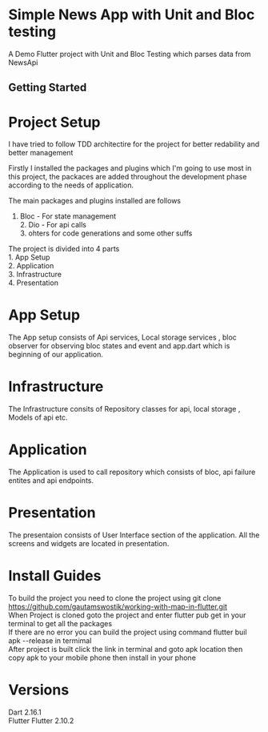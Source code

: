 # Simple News App with Unit and Bloc testing

A Demo Flutter project with Unit and Bloc Testing which parses data from NewsApi

## Getting Started

# Project Setup

I have tried to follow TDD architectire for the project for better redability and better management

Firstly I installed the packages and plugins which I'm going to use most in this project, the packaces are added throughout the development phase according to the needs of application.

The main packages and plugins installed are follows
1. Bloc - For state management<br/>2. Dio - For api calls<br/>3. ohters for code generations and some other suffs<br/>

The project is divided into 4 parts<br/> 1. App Setup<br/> 2. Application<br/> 3. Infrastructure<br/> 4. Presentation<br/>

# App Setup

The App setup consists of Api services, Local storage services , bloc observer for observing bloc states and event and app.dart which is beginning of our application.

# Infrastructure

The Infrastructure consits of Repository classes for api, local storage , Models of api etc.

# Application

The Application is used to call repository which consists of bloc, api failure entites and api endpoints.

# Presentation

The presentaion consists of User Interface section of the application. All the screens and widgets are located in presentation.


# Install Guides

To build the project you need to clone the project using git clone https://github.com/gautamswostik/working-with-map-in-flutter.git<br/> When Project is cloned goto the project and enter flutter pub get in your terminal to get all the packages<br/>If there are no error you can build the project using command flutter buil apk --release in termimal <br/> After project is built click the link in terminal and goto apk location then copy apk to your mobile phone then install in your phone

# Versions

Dart 2.16.1<br/>
Flutter Flutter 2.10.2<br/>
